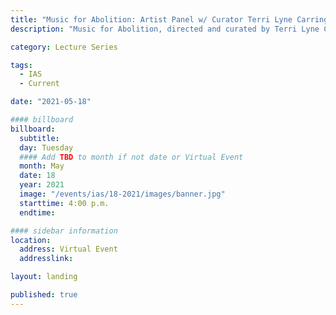 ```yaml
---
title: "Music for Abolition: Artist Panel w/ Curator Terri Lyne Carrington "
description: "Music for Abolition, directed and curated by Terri Lyne Carrington, is a project bringing together musicians across a variety of genres to create a soundtrack—and provide a heartbeat—to our shared struggle for abolition."

category: Lecture Series

tags:
  - IAS
  - Current

date: "2021-05-18"

#### billboard
billboard:
  subtitle: 
  day: Tuesday
  #### Add TBD to month if not date or Virtual Event
  month: May
  date: 18
  year: 2021
  image: "/events/ias/18-2021/images/banner.jpg"
  starttime: 4:00 p.m.
  endtime: 

#### sidebar information
location:
  address: Virtual Event
  addresslink: 

layout: landing

published: true
---
```





